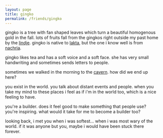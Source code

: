 ```yaml
---
layout: page
title: gingko
permalink: /friends/gingko
---
```


gingko is a tree with fan shaped leaves which turn a beautiful homogenous gold in the fall. lots of fruits fall from the gingkos right outside my past home by the [lindje](/places/river). gingko is native to [lakta](/places/lakta), but the one i know well is from [nachria](/places/nachria).

gingko likes tea and has a soft voice and a soft face. she has very small handwriting and sometimes sends letters to people. 

sometimes we walked in the morning to the [cavern](/places/kozuloa). how did we end up here?

you exist in the world. you talk about distant events and people. when you take my mind to these places i feel as if i'm in the world too, which is a nice feeling to have.

you're a builder. does it feel good to make something that people use? you're inspiring. what would it take for me to become a builder too?

looking back, i met you when i was softest... when i was most wary of the world. if it was anyone but you, maybe i would have been stuck there forever.

